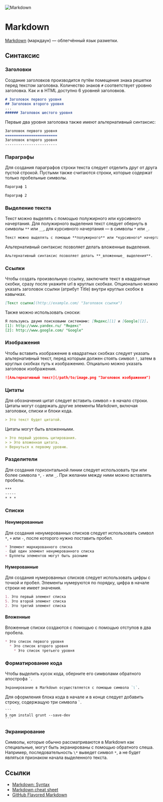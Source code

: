 ![Markdown](https://rawgit.com/dcurtis/markdown-mark/master/svg/markdown-mark.svg)

# Markdown

[Markdown](https://en.wikipedia.org/wiki/Markdown) (маркдаун) — облегчённый язык разметки.

## Синтаксис

### Заголовки
Создание заголовков производится путём помещения знака решетки перед текстом заголовка. Количество знаков `#` соответствует уровню заголовка. Как и в HTML доступно 6 уровней заголовков.

```markdown
# Заголовок первого уровня
## Заголовок второго уровня
...
###### Заголовок шестого уровня
```

Первые два уровня заголовка также имеют альтернативный синтаксис:

```markdown
Заголовок первого уровня
========================
Заголовок второго уровня
------------------------
```

### Параграфы
Для создания параграфов строки текста следует отделить друг от друга пустой строкой. Пустыми также считаются строки, которые содержат только пробельные символы.

```markdown
Параграф 1

Параграф 2
```

### Выделение текста
Текст можно выделять с помощью полужирного или курсивного начертания. Для полужирного выделения текст следует обернуть в символы `**` или `__`, для курсивного начертания — в символы `*` или `_`.

```markdown
Текст можно выделять с помощью **полужирного** или *курсивного* начертания.
```

Альтернативный синтаксис позволяет делать вложенные выделения.

```markdown
Альтернативный синтаксис позволяет делать **_вложенные_ выделения**.
```

### Ссылки
Чтобы создать произвольную ссылку, заключите текст в квадратные скобки, сразу после укажите url в круглых скобках. Опционально можно указать заголовок ссылки (атрибут Title) внутри круглых скобок в кавычках.

```markdown
[Текст ссылки](http://example.com/ "Заголовок ссылки")
```

Также можно использовать сноски:

```markdown
Я пользуюсь двумя поисковыми системами: [Яндекс][1] и [Google][2].
[1]: http://www.yandex.ru/ "Яндекс"
[2]: http://www.google.com/ "Google"
```

### Изображения
Чтобы вставить изображение в квадратных скобках следует указать альтернативный текст, перед которым должен стоять символ `!`, затем в круглых скобках путь к изображению. Опциально можно указать заголовок изображения.

```markdown
![Альтернативный текст](/path/to/image.png "Заголовок изображения")
```

### Цитаты
Для обозначения цитат следует вставить символ `>` в начало строки. Цитаты могут содержать другие элементы Markdown, включая заголовки, списки и блоки кода.

```markdown
> Это текст будет цитатой.
```

Цитаты могут быть вложенными.

```markdown
> Это первый уровень цитирования.
> > Это вложенная цитата.
> Вернуться к первому уровню.
```

### Разделители
Для создания горизонтальной линии следует использовать три или более символа `*`, `-` или `_`. При желании между ними можно вставлять пробелы.

```markdown
***
-----
* * *
```

### Списки

#### Ненумерованные
Для создания ненумерованных списков следует использовать символ `*`, `+` или `-`, после которого нужно поставить пробел.

```markdown
* Элемент маркированного списка
- Ещё один элемент ненумерованного списка
+ Буллеты элементов могут быть разными
```

#### Нумерованные
Для создания нумерованных списков следует использовать цифры с точкой и пробел. Элементы нумеруются по порядку, цифра в начале строки не имеет значения.

```markdown
1. Это первый элемент списка
5. Это второй элемент списка
2. Это третий элемент списка
```

#### Вложенные
Вложенные списки создаются с помощью с помощью отступов в два пробела.

```markdown
* Это список первого уровня
  * Это список второго уровня
    * Это список третьего уровня
```

### Форматирование кода
Чтобы выделить кусок кода, оберните его символами обратного апострофа `` ` ``.

```markdown
Экранирование в Markdown осуществляется с помощью символа `\`.
```

Для оформления блока кода в начале и в конце следует добавить строку, содержащую три символа `` ` ``.

    ```
    $ npm install grunt --save-dev
    ```

### Экранирование
Символы, которые обычно рассматриваются в Markdown как специальные, могут быть экранированы с помощью обратного слеша. Например, последовательность `\*` выведет символ `*`, а не будет являться признаком начала выделенного текста.

## Ссылки
- [Markdown: Syntax](http://daringfireball.net/projects/markdown/syntax)
- [Markdown cheat sheet](http://warpedvisions.org/projects/markdown-cheat-sheet/)
- [GitHub Flavored Markdown](https://help.github.com/articles/github-flavored-markdown/)
